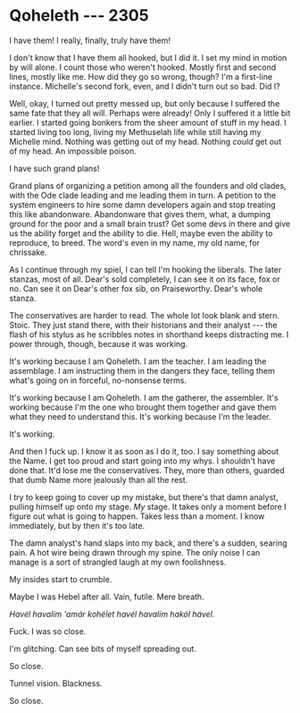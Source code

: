 # Qoheleth --- 2305

I have them! I really, finally, truly have them!

I don't know that I have them all hooked, but I did it. I set my mind in motion by will alone. I count those who weren't hooked. Mostly first and second lines, mostly like me. How did they go so wrong, though? I'm a first-line instance. Michelle's second fork, even, and I didn't turn out so bad. Did I?

Well, okay, I turned out pretty messed up, but only because I suffered the same fate that they all will. Perhaps were already! Only I suffered it a little bit earlier. I started going bonkers from the sheer amount of stuff in my head. I started living too long, living my Methuselah life while still having my Michelle mind. Nothing was getting out of my head. Nothing *could* get out of my head. An impossible poison.

I have such grand plans!

Grand plans of organizing a petition among all the founders and old clades, with the Ode clade leading and me leading them in turn. A petition to the system engineers to hire some damn developers again and stop treating this like abandonware. Abandonware that gives them, what, a dumping ground for the poor and a small brain trust? Get some devs in there and give us the ability forget and the ability to die. Hell, maybe even the ability to reproduce, to breed. The word's even in my name, my old name, for chrissake.

As I continue through my spiel, I can tell I'm hooking the liberals. The later stanzas, most of all. Dear's sold completely, I can see it on its face, fox or no. Can see it on Dear's other fox sib, on Praiseworthy. Dear's whole stanza.

The conservatives are harder to read. The whole lot look blank and stern. Stoic. They just stand there, with their historians and their analyst --- the flash of his stylus as he scribbles notes in shorthand keeps distracting me. I power through, though, because it was working.

It's working because I am Qoheleth. I am the teacher. I am leading the assemblage. I am instructing them in the dangers they face, telling them what's going on in forceful, no-nonsense terms.

It's working because I am Qoheleth. I am the gatherer, the assembler. It's working because I'm the one who brought them together and gave them what they need to understand this. It's working because I'm the leader.

It's working.

And then I fuck up. I know it as soon as I do it, too. I say something about the Name. I get too proud and start going into my whys. I shouldn't have done that. It'd lose me the conservatives. They, more than others, guarded that dumb Name more jealously than all the rest.

I try to keep going to cover up my mistake, but there's that damn analyst, pulling himself up onto my stage. *My* stage. It takes only a moment before I figure out what is going to happen. Takes less than a moment. I know immediately, but by then it's too late.

The damn analyst's hand slaps into my back, and there's a sudden, searing pain. A hot wire being drawn through my spine. The only noise I can manage is a sort of strangled laugh at my own foolishness.

My insides start to crumble.

Maybe I was Hebel after all. Vain, futile. Mere breath.

*Havél havalím 'amár kohélet havél havalím hakól hável.*

Fuck. I was so close.

I'm glitching. Can see bits of myself spreading out.

So close.

Tunnel vision. Blackness.

So close.

